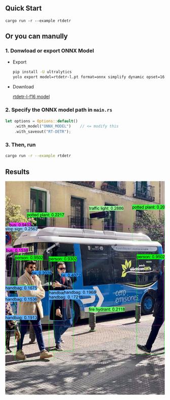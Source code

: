 ## Quick Start

```shell
cargo run -r --example rtdetr
```

## Or you can manully

### 1. Donwload or export ONNX Model

- Export

  ```bash
  pip install -U ultralytics
  yolo export model=rtdetr-l.pt format=onnx simplify dynamic opset=16
  ```
- Download

  [rtdetr-l-f16 model](https://github.com/jamjamjon/assets/releases/download/v0.0.1/rtdetr-l-f16.onnx)

### 2. Specify the ONNX model path in `main.rs`

```Rust
let options = Options::default()
    .with_model("ONNX_MODEL")    // <= modify this
    .with_saveout("RT-DETR");
```

### 3. Then, run

```bash
cargo run -r --example rtdetr
```

## Results

![](./demo.jpg)
